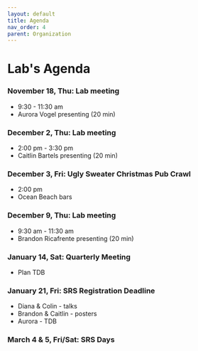 ```yaml
---
layout: default
title: Agenda
nav_order: 4
parent: Organization
---
```


# Lab's Agenda


### November 18, Thu: Lab meeting
+ 9:30 - 11:30 am
+ Aurora Vogel presenting (20 min)

### December 2, Thu: Lab meeting
+ 2:00 pm - 3:30 pm
+ Caitlin Bartels presenting (20 min)

### December 3, Fri: Ugly Sweater Christmas Pub Crawl
+ 2:00 pm
+ Ocean Beach bars

### December 9, Thu: Lab meeting
+ 9:30 am - 11:30 am
+ Brandon Ricafrente presenting (20 min)

### January 14, Sat: Quarterly Meeting
+ Plan TDB

### January 21, Fri: SRS Registration Deadline
+ Diana & Colin - talks
+ Brandon & Caitlin - posters
+ Aurora - TDB

### March 4 & 5, Fri/Sat: SRS Days
